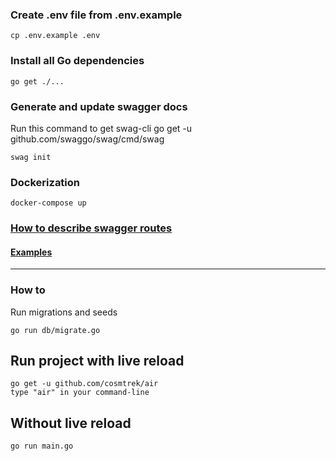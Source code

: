 ### Create .env file from .env.example
```
cp .env.example .env
```
### Install all Go dependencies
```
go get ./...
```
### Generate and update swagger docs
Run this command to get swag-cli 
go get -u github.com/swaggo/swag/cmd/swag
```
swag init
```
### Dockerization
```
docker-compose up
```
### [How to describe swagger routes](https://github.com/swaggo/swag/blob/master/README.md)
#### [Examples](https://github.com/swaggo/swag/blob/master/example/celler/controller/examples.go)
___
### How to 
Run migrations and seeds
```
go run db/migrate.go
```
## Run project with live reload 
```
go get -u github.com/cosmtrek/air
type "air" in your command-line
``` 
## Without live reload
```
go run main.go
```
